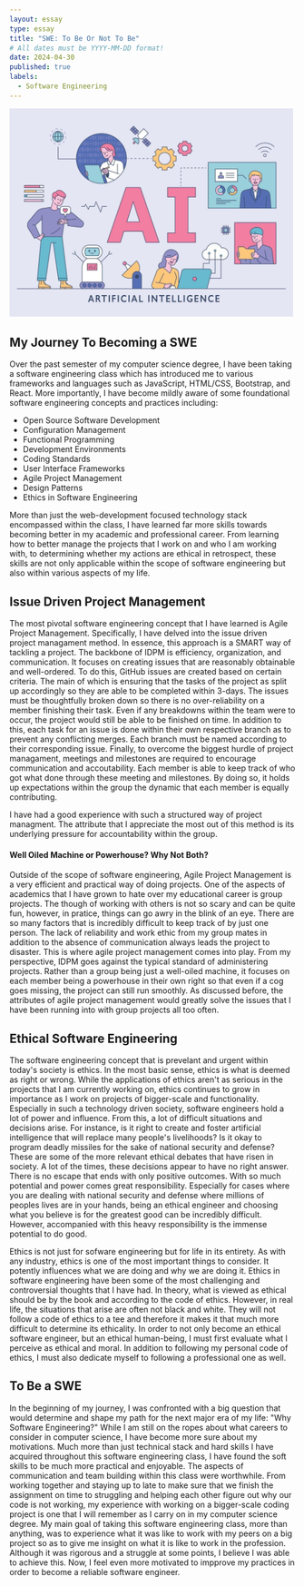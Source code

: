```yaml
---
layout: essay
type: essay
title: "SWE: To Be Or Not To Be"
# All dates must be YYYY-MM-DD format!
date: 2024-04-30
published: true
labels:
  - Software Engineering
---
```

<img  width="500px" 
      src="../img/AI.jpg" 
      class="rounded mx-auto d-block" >
## My Journey To Becoming a SWE
  <p>Over the past semester of my computer science degree, I have been taking a software engineering class which has introduced me to various frameworks and languages such as JavaScript, HTML/CSS, Bootstrap, and React. More importantly, I have become mildly aware of some foundational software engineering concepts and practices including:</p>
  <ul>
    <li> Open Source Software Development </li>
    <li> Configuration Management </li>
    <li> Functional Programming </li>
    <li> Development Environments </li>
    <li> Coding Standards </li>
    <li> User Interface Frameworks </li>
    <li> Agile Project Management </li>
    <li> Design Patterns </li>
    <li> Ethics in Software Engineering </li>
  </ul>

  <p>More than just the web-development focused technology stack encompassed within the class, I have learned far more skills towards becoming better in my academic and professional career. From learning how to better manage the projects that I work on and who I am working with, to determining whether my actions are ethical in retrospect, these skills are not only applicable within the scope of software engineering but also within various aspects of my life. </p>

## Issue Driven Project Management
  <p>The most pivotal software engineering concept that I have learned is Agile Project Management. Specifically, I have delved into the issue driven project managament method. In essence, this approach is a SMART way of tackling a project. The backbone of IDPM is efficiency, organization, and communication. It focuses on creating issues that are reasonably obtainable and well-ordered. To do this, GitHub issues are created based on certain criteria. The main of which is ensuring that the tasks of the project as split up accordingly so they are able to be completed within 3-days. The issues must be thoughtfully broken down so there is no over-reliability on a member finishing their task. Even if any breakdowns within the team were to occur, the project would still be able to be finished on time. In addition to this, each task for an issue is done within their own respective branch as to prevent any conflicting merges. Each branch must be named according to their corresponding issue. Finally, to overcome the biggest hurdle of project managament, meetings and milestones are required to encourage communication and accoutability. Each member is able to keep track of who got what done through these meeting and milestones. By doing so, it holds up expectations within the group the dynamic that each member is equally contributing.</p>
  <p>I have had a good experience with such a structured way of project managment. The attribute that I appreciate the most out of this method is its underlying pressure for accountability within the group. </p>
  
#### Well Oiled Machine or Powerhouse? Why Not Both?
  <p>Outside of the scope of software engineering, Agile Project Management is a very efficient and practical way of doing projects. One of the aspects of academics that I have grown to hate over my educational career is group projects. The though of working with others is not so scary and can be quite fun, however, in pratice, things can go awry in the blink of an eye. There are so many factors that is incredibly difficult to keep track of by just one person. The lack of reliability and work ethic from my group mates in addition to the absence of communication always leads the project to disaster. This is where agile project management comes into play. From my perspective, IDPM goes against the typical standard of administering projects. Rather than a group being just a well-oiled machine, it focuses on each member being a powerhouse in their own right so that even if a cog goes missing, the project can still run smoothly. As discussed before, the attributes of agile project management would greatly solve the issues that I have been running into with group projects all too often.</p>

## Ethical Software Engineering
  <p>The software engineering concept that is prevelant and urgent within today's society is ethics. In the most basic sense, ethics is what is deemed as right or wrong. While the applications of ethics aren't as serious in the projects that I am currently working on, ethics continues to grow in importance as I work on projects of bigger-scale and functionality. Especially in such a technology driven society, software engineers hold a lot of power and influence. From this, a lot of difficult situations and decisions arise. For instance, is it right to create and foster artificial intelligence that will replace many people's livelihoods? Is it okay to program deadly missiles for the sake of national security and defense? These are some of the more relevant ethical debates that have risen in society. A lot of the times, these decisions appear to have no right answer. There is no escape that ends with only positive outcomes. With so much potential and power comes great responsibility. Especially for cases where you are dealing with national security and defense where millions of peoples lives are in your hands, being an ethical engineer and choosing what you believe is for the greatest good can be incredibly difficult. However, accompanied with this heavy responsibility is the immense potential to do good.</p>
  <p>Ethics is not just for sofware engineering but for life in its entirety. As with any industry, ethics is one of the most important things to consider. It potently influences what we are doing and why we are doing it. Ethics in software engineering have been some of the most challenging and controversial thoughts that I have had. In theory, what is viewed as ethical should be by the book and according to the code of ethics. However, in real life, the situations that arise are often not black and white. They will not follow a code of ethics to a tee and therefore it makes it that much more difficult to determine its ethicality. In order to not only become an ethical software engineer, but an ethical human-being, I must first evaluate what I perceive as ethical and moral. In addition to following my personal code of ethics, I must also dedicate myself to following a professional one as well. </p>

## To Be a SWE
  <p>In the beginning of my journey, I was confronted with a big question that would determine and shape my path for the next major era of my life: "Why Software Engineering?" While I am still on the ropes about what careers to consider in computer science, I have become more sure about my motivations. Much more than just technical stack and hard skills I have acquired throughout this software engineering class, I have found the soft skills to be much more practical and enjoyable. The aspects of communication and team building within this class were worthwhile. From working together and staying up to late to make sure that we finish the assignment on time to struggling and helping each other figure out why our code is not working, my experience with working on a bigger-scale coding project is one that I will remember as I carry on in my computer science degree. My main goal of taking this software engineering class, more than anything, was to experience what it was like to work with my peers on a big project so as to give me insight on what it is like to work in the profession. Although it was rigorous and a struggle at some points, I believe I was able to achieve this. Now, I feel even more motivated to impprove my practices in order to become a reliable software engineer. </p>
